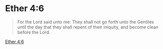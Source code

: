 # Ether 4:6

> For the Lord said unto me: They shall not go forth unto the Gentiles until the day that they shall repent of their iniquity, and become clean before the Lord.

[Ether 4:6](https://www.churchofjesuschrist.org/study/scriptures/bofm/ether/4?lang=eng&id=p6#p6)


